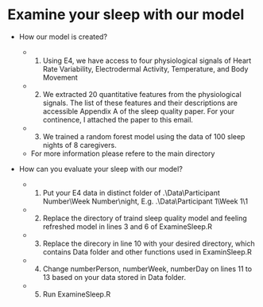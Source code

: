 # Examine your sleep with our model

- How our model is created?
    - 1. Using E4, we have access to four physiological signals of Heart Rate Variability, Electrodermal Activity, Temperature, and Body Movement
    - 2.	We extracted 20 quantitative features from the physiological signals. The list of these features and their descriptions are accessible Appendix A of the sleep quality paper. For your continence, I attached the paper to this email.
    - 3.	We trained a random forest model using the data of 100 sleep nights of 8 caregivers.
    - For more information please refere to the main directory
    
- How can you evaluate your sleep with our model?
    - 1. Put your E4 data in distinct folder of .\Data\Participant Number\Week Number\night, E.g. .\Data\Participant 1\Week 1\1
    - 2. Replace the directory of traind sleep quality model and feeling refreshed model in lines 3 and 6 of ExamineSleep.R
    - 3. Replace the direcory in line 10 with your desired directory, which contains Data folder and other functions used in ExaminSleep.R
    - 4. Change numberPerson, numberWeek, numberDay on lines 11 to 13 based on your data stored in Data folder.
    - 5. Run ExamineSleep.R

